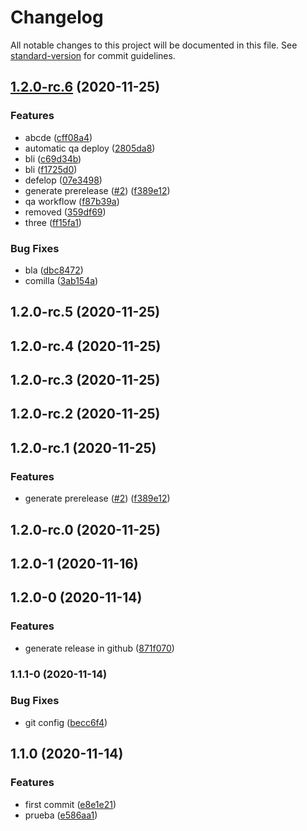 # Changelog

All notable changes to this project will be documented in this file. See [standard-version](https://github.com/conventional-changelog/standard-version) for commit guidelines.

## [1.2.0-rc.6](https://github.com/Ahyycb/ci_cd_1/compare/v1.2.0-0...v1.2.0-rc.6) (2020-11-25)


### Features

* abcde ([cff08a4](https://github.com/Ahyycb/ci_cd_1/commit/cff08a48c1ad2d0e24b15c1ada45d57d3fa9e148))
* automatic qa deploy ([2805da8](https://github.com/Ahyycb/ci_cd_1/commit/2805da8b226ca01b4cbd6f42ce1bfb7ff746fe42))
* bli ([c69d34b](https://github.com/Ahyycb/ci_cd_1/commit/c69d34bed545527b7a6c7ec027d9fe97e57522b4))
* bli ([f1725d0](https://github.com/Ahyycb/ci_cd_1/commit/f1725d080781f1f8c709fe1104cce57c12e25128))
* defelop ([07e3498](https://github.com/Ahyycb/ci_cd_1/commit/07e34982131eaeb849b73ef976d377072017ce4e))
* generate prerelease ([#2](https://github.com/Ahyycb/ci_cd_1/issues/2)) ([f389e12](https://github.com/Ahyycb/ci_cd_1/commit/f389e121dfa117abbb3b6dc98d4cd5bb26c5eca6))
* qa workflow ([f87b39a](https://github.com/Ahyycb/ci_cd_1/commit/f87b39a467b6ad7b66ce84efd2197d21fd2c7659))
* removed ([359df69](https://github.com/Ahyycb/ci_cd_1/commit/359df69e9c0d3c364118346de88cd8803c2bbf3f))
* three ([ff15fa1](https://github.com/Ahyycb/ci_cd_1/commit/ff15fa164bfe77ee8d528e64457138921bb69585))


### Bug Fixes

* bla ([dbc8472](https://github.com/Ahyycb/ci_cd_1/commit/dbc8472e859cc6a8e1257b96ce199f287cdb50cc))
* comilla ([3ab154a](https://github.com/Ahyycb/ci_cd_1/commit/3ab154add4e80b58507d45dc3c1f6964abd92eac))

## 1.2.0-rc.5 (2020-11-25)

## 1.2.0-rc.4 (2020-11-25)

## 1.2.0-rc.3 (2020-11-25)

## 1.2.0-rc.2 (2020-11-25)

## 1.2.0-rc.1 (2020-11-25)


### Features

* generate prerelease ([#2](https://github.com/Ahyycb/ci_cd_1/issues/2)) ([f389e12](https://github.com/Ahyycb/ci_cd_1/commit/f389e121dfa117abbb3b6dc98d4cd5bb26c5eca6))

## 1.2.0-rc.0 (2020-11-25)

## 1.2.0-1 (2020-11-16)

## 1.2.0-0 (2020-11-14)


### Features

* generate release in github ([871f070](https://github.com/Ahyycb/ci_cd_1/commit/871f0702c00bd7bfbe80213dd8796dc4772e922e))

### 1.1.1-0 (2020-11-14)


### Bug Fixes

* git config ([becc6f4](https://github.com/Ahyycb/ci_cd_1/commit/becc6f4ad2b3000d052e8533a6fc9f7b8ca3f043))

## 1.1.0 (2020-11-14)


### Features

* first commit ([e8e1e21](https://github.com/Ahyycb/ci_cd_1/commit/e8e1e21ccaf28623ea4c0369cd6d1ff5a4083b07))
* prueba ([e586aa1](https://github.com/Ahyycb/ci_cd_1/commit/e586aa14489d668646bf62e34e3f867fa2646ea9))
